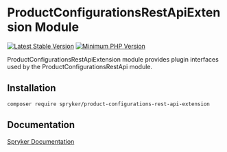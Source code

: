 # ProductConfigurationsRestApiExtension Module
[![Latest Stable Version](https://poser.pugx.org/spryker/product-configurations-rest-api-extension/v/stable.svg)](https://packagist.org/packages/spryker/product-configurations-rest-api-extension)
[![Minimum PHP Version](https://img.shields.io/badge/php-%3E%3D%207.4-8892BF.svg)](https://php.net/)

ProductConfigurationsRestApiExtension module provides plugin interfaces used by the ProductConfigurationsRestApi module.

## Installation

```
composer require spryker/product-configurations-rest-api-extension
```

## Documentation

[Spryker Documentation](https://documentation.spryker.com/module_guide/overview.htm)
